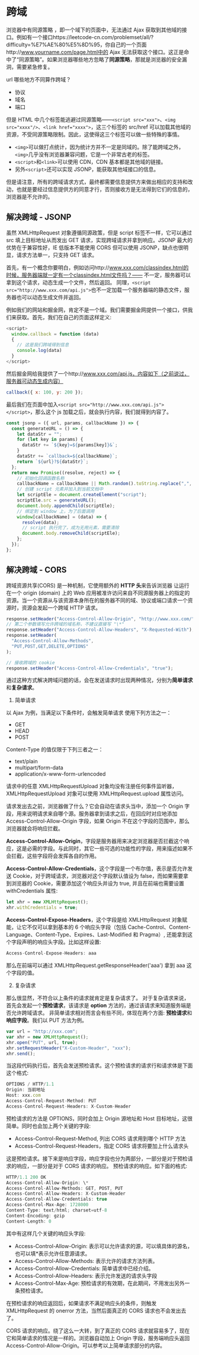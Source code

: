 # 跨域

浏览器中有同源策略 ，即一个域下的页面中，无法通过 Ajax 获取到其他域的接口。例如有一个接口https://leetcode-cn.com/problemset/all/?difficulty=%E7%AE%80%E5%8D%95，你自己的一个页面http://www.yourname.com/page.html中的 Ajax 无法获取这个接口。这正是命中了“同源策略”。如果浏览器哪些地方忽略了**同源策略**，那就是浏览器的安全漏洞，需要紧急修复。

url 哪些地方不同算作跨域？

- 协议
- 域名
- 端口

但是 HTML 中几个标签能逃避过同源策略——`<script src="xxx">`、`<img src="xxxx"/>`、`<link href="xxxx">`，这三个标签的 src/href 可以加载其他域的资源，不受同源策略限制。因此，这使得这三个标签可以做一些特殊的事情。

- `<img>`可以做打点统计，因为统计方并不一定是同域的。除了能跨域之外，`<img>`几乎没有浏览器兼容问题，它是一个非常古老的标签。
- `<script>`和`<link>`可以使用 CDN，CDN 基本都是其他域的链接。
- 另外`<script>`还可以实现 JSONP，能获取其他域接口的信息。

但是请注意，所有的跨域请求方式，最终都需要信息提供方来做出相应的支持和改动，也就是要经过信息提供方的同意才行，否则接收方是无法得到它们的信息的，浏览器是不允许的。

## 解决跨域 - JSONP

虽然 XMLHttpRequest 对象遵循同源政策，但是 script 标签不一样，它可以通过 src 填上目标地址从而发出 GET 请求，实现跨域请求并拿到响应。JSONP 最大的优势在于兼容性好，IE 低版本不能使用 CORS 但可以使用 JSONP，缺点也很明显，请求方法单一，只支持 GET 请求。

首先，有一个概念你要明白，例如访问http://www.xxx.com/classindex.html的时候，服务器端就一定有一个classindex.html文件吗？—— 不一定，服务器可以拿到这个请求，动态生成一个文件，然后返回。 同理，`<script src="http://www.xxx.com/api.js">`也不一定加载一个服务器端的静态文件，服务器也可以动态生成文件并返回。

例如我们的网站和掘金网，肯定不是一个域。我们需要掘金网提供一个接口，供我们来获取。首先，我们在自己的页面这样定义:

```js
<script>
  window.callback = function (data)
  {
    // 这是我们跨域得到信息
    console.log(data)
  }
</script>
```

然后掘金网给我提供了一个http://www.xxx.com/api.js，内容如下（之前说过，服务器可动态生成内容）

```js
callback({ x: 100, y: 200 });
```

最后我们在页面中加入`<script src="http://www.xxx.com/api.js"></script>`，那么这个 js 加载之后，就会执行内容，我们就得到内容了。

```js
const jsonp = ({ url, params, callbackName }) => {
  const generateURL = () => {
    let dataStr = "";
    for (let key in params) {
      dataStr += `${key}=${params[key]}&`;
    }
    dataStr += `callback=${callbackName}`;
    return `${url}?${dataStr}`;
  };
  return new Promise((resolve, reject) => {
    // 初始化回调函数名称
    callbackName = callbackName || Math.random().toString.replace(",", "");
    // 创建 script 元素并加入到当前文档中
    let scriptEle = document.createElement("script");
    scriptEle.src = generateURL();
    document.body.appendChild(scriptEle);
    // 绑定到 window 上，为了后面调用
    window[callbackName] = (data) => {
      resolve(data);
      // script 执行完了，成为无用元素，需要清除
      document.body.removeChild(scriptEle);
    };
  });
};
```

## 解决跨域 - CORS

跨域资源共享(CORS) 是一种机制，它使用额外的 **HTTP 头**来告诉浏览器 让运行在一个 origin (domain) 上的 Web 应用被准许访问来自不同源服务器上的指定的资源。当一个资源从与该资源本身所在的服务器不同的域、协议或端口请求一个资源时，资源会发起一个跨域 HTTP 请求。

```js
response.setHeader("Access-Control-Allow-Origin", "http://www.xxx.com/");
// 第二个参数填写允许跨域的域名称，不建议直接写 "\*"
response.setHeader("Access-Control-Allow-Headers", "X-Requested-With");
response.setHeader(
  "Access-Control-Allow-Methods",
  "PUT,POST,GET,DELETE,OPTIONS"
);

// 接收跨域的 cookie
response.setHeader("Access-Control-Allow-Credentials", "true");
```

通过这种方式解决跨域问题的话，会在发送请求时出现两种情况，分别为**简单请求**和**复杂请求**。

1. 简单请求

以 Ajax 为例，当满足以下条件时，会触发简单请求
使用下列方法之一：

- GET
- HEAD
- POST

Content-Type 的值仅限于下列三者之一：

- text/plain
- multipart/form-data
- application/x-www-form-urlencoded

请求中的任意 XMLHttpRequestUpload 对象均没有注册任何事件监听器， XMLHttpRequestUpload 对象可以使用 XMLHttpRequest.upload 属性访问。

请求发出去之前，浏览器做了什么？它会自动在请求头当中，添加一个 Origin 字段，用来说明请求来自哪个源。服务器拿到请求之后，在回应时对应地添加 Access-Control-Allow-Origin 字段，如果 Origin 不在这个字段的范围中，那么浏览器就会将响应拦截。

**Access-Control-Allow-Origin**，字段是服务器用来决定浏览器是否拦截这个响应，这是必需的字段。与此同时，其它一些可选的功能性的字段，用来描述如果不会拦截，这些字段将会发挥各自的作用。

**Access-Control-Allow-Credentials**，这个字段是一个布尔值，表示是否允许发送 Cookie，对于跨域请求，浏览器对这个字段默认值设为 false，而如果需要拿到浏览器的 Cookie，需要添加这个响应头并设为 true, 并且在前端也需要设置 withCredentials 属性:

```js
let xhr = new XMLHttpRequest();
xhr.withCredentials = true;
```

**Access-Control-Expose-Headers**，这个字段是给 XMLHttpRequest 对象赋能，让它不仅可以拿到基本的 6 个响应头字段（包括 Cache-Control、Content-Language、Content-Type、Expires、Last-Modified 和 Pragma）, 还能拿到这个字段声明的响应头字段。比如这样设置:

```js
Access-Control-Expose-Headers: aaa
```

那么在前端可以通过 XMLHttpRequest.getResponseHeader('aaa') 拿到 aaa 这个字段的值。

2. 复杂请求

那么很显然，不符合以上条件的请求就肯定是复杂请求了。
对于复杂请求来说，首先会发起一个**预检请求**，该请求是 **option** 方法的，通过该请求来知道服务端是否允许跨域请求。
非简单请求相对而言会有些不同，体现在两个方面: **预检请求**和**响应字段**。我们以 PUT 方法为例。

```js
var url = "http://xxx.com";
var xhr = new XMLHttpRequest();
xhr.open("PUT", url, true);
xhr.setRequestHeader("X-Custom-Header", "xxx");
xhr.send();
```

当这段代码执行后，首先会发送预检请求。这个预检请求的请求行和请求体是下面这个格式:

```js
OPTIONS / HTTP/1.1
Origin: 当前地址
Host: xxx.com
Access-Control-Request-Method: PUT
Access-Control-Request-Headers: X-Custom-Header
```

预检请求的方法是 OPTIONS，同时会加上 Origin 源地址和 Host 目标地址，这很简单。同时也会加上两个关键的字段:

- Access-Control-Request-Method, 列出 CORS 请求用到哪个 HTTP 方法
- Access-Control-Request-Headers，指定 CORS 请求将要加上什么请求头

这是预检请求。接下来是响应字段，响应字段也分为两部分，一部分是对于预检请求的响应，一部分是对于 CORS 请求的响应。
预检请求的响应。如下面的格式:

```js
HTTP/1.1 200 OK
Access-Control-Allow-Origin: \*
Access-Control-Allow-Methods: GET, POST, PUT
Access-Control-Allow-Headers: X-Custom-Header
Access-Control-Allow-Credentials: true
Access-Control-Max-Age: 1728000
Content-Type: text/html; charset=utf-8
Content-Encoding: gzip
Content-Length: 0
```

其中有这样几个关键的响应头字段:

- Access-Control-Allow-Origin: 表示可以允许请求的源，可以填具体的源名，也可以填\*表示允许任意源请求。
- Access-Control-Allow-Methods: 表示允许的请求方法列表。
- Access-Control-Allow-Credentials: 简单请求中已经介绍。
- Access-Control-Allow-Headers: 表示允许发送的请求头字段
- Access-Control-Max-Age: 预检请求的有效期，在此期间，不用发出另外一条预检请求。

在预检请求的响应返回后，如果请求不满足响应头的条件，则触发 XMLHttpRequest 的 onerror 方法，当然后面真正的 CORS 请求也不会发出去了。

CORS 请求的响应。绕了这么一大转，到了真正的 CORS 请求就容易多了，现在它和简单请求的情况是一样的。浏览器自动加上 Origin 字段，服务端响应头返回 Access-Control-Allow-Origin。可以参考以上简单请求部分的内容。
